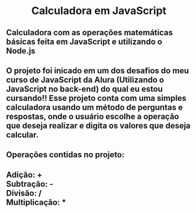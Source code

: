 <h1 align="center"> Calculadora em JavaScript </h1>
<h2> Calculadora com as operações matemáticas básicas feita em JavaScript e utilizando o Node.js<h2>
<p> O projeto foi inicado em um dos desafios do meu curso de JavaScript da Alura (Utilizando o JavaScript no back-end) do qual eu estou cursando!!
Esse projeto conta com uma simples calculadora usando um método de perguntas e respostas, onde o usuário escolhe a operação que deseja realizar
e digita os valores que deseja calcular.<p>
<h2> Operações contidas no projeto:<h2>
 <p>Adição: + <br>Subtração: - <br>Divisão: / <br>Multiplicação: *<p>
    
